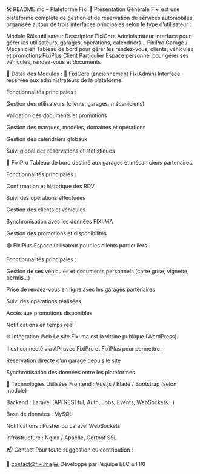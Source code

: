 🛠️ README.md – Plateforme Fixi
📌 Présentation Générale
Fixi est une plateforme complète de gestion et de réservation de services automobiles, organisée autour de trois interfaces principales selon le type d’utilisateur :

Module	Rôle utilisateur	Description
FixiCore	Administrateur	Interface pour gérer les utilisateurs, garages, opérations, calendriers...
FixiPro	Garage / Mécanicien	Tableau de bord pour gérer les rendez-vous, clients, véhicules et promotions
FixiPlus	Client Particulier	Espace personnel pour gérer ses véhicules, rendez-vous et documents

🧩 Détail des Modules :
🔴 FixiCore (anciennement FixiAdmin)
Interface réservée aux administrateurs de la plateforme.

Fonctionnalités principales :

Gestion des utilisateurs (clients, garages, mécaniciens)

Validation des documents et promotions

Gestion des marques, modèles, domaines et opérations

Gestion des calendriers globaux

Suivi global des réservations et statistiques

🔵 FixiPro
Tableau de bord destiné aux garages et mécaniciens partenaires.

Fonctionnalités principales :

Confirmation et historique des RDV

Suivi des opérations effectuées

Gestion des clients et véhicules

Synchronisation avec les données FIXI.MA

Gestion des promotions et disponibilités

🟢 FixiPlus
Espace utilisateur pour les clients particuliers.

Fonctionnalités principales :

Gestion de ses véhicules et documents personnels (carte grise, vignette, permis…)

Prise de rendez-vous en ligne avec les garages partenaires

Suivi des opérations réalisées

Accès aux promotions disponibles

Notifications en temps réel

🌐 Intégration Web
Le site Fixi.ma est la vitrine publique (WordPress).

Il est connecté via API avec FixiPro et FixiPlus pour permettre :

Réservation directe d’un garage depuis le site

Synchronisation des données entre les plateformes

📎 Technologies Utilisées
Frontend : Vue.js / Blade / Bootstrap (selon module)


Backend : Laravel (API RESTful, Auth, Jobs, Events, WebSockets…)

Base de données : MySQL

Notifications : Pusher ou Laravel WebSockets

Infrastructure : Nginx / Apache, Certbot SSL



📬 Contact
Pour toute suggestion ou contribution :

📧 contact@fixi.ma
💻 Développé par l’équipe BLC & FIXI
